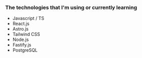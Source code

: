 

### The technologies that I'm using or currently learning 

- Javascript / TS
- React.js
- Astro.js
- Tailwind CSS
- Node.js
- Fastify.js
- PostgreSQL
